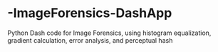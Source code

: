 # -ImageForensics-DashApp
Python Dash code for Image Forensics, using histogram equalization, gradient calculation, error analysis, and perceptual hash
